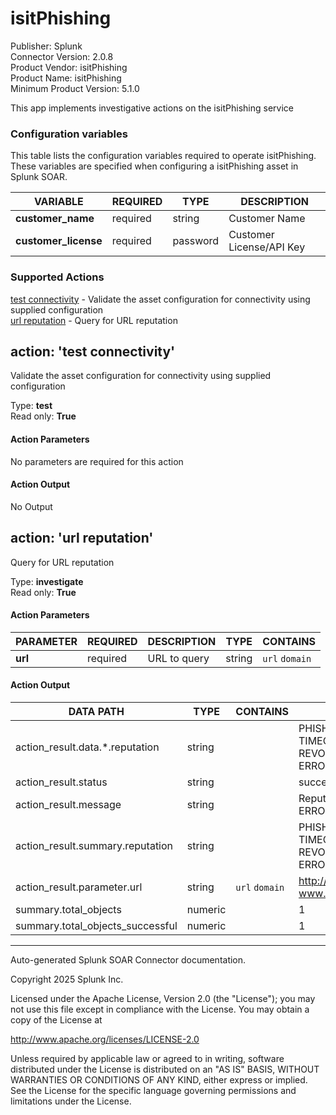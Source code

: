 # isitPhishing

Publisher: Splunk \
Connector Version: 2.0.8 \
Product Vendor: isitPhishing \
Product Name: isitPhishing \
Minimum Product Version: 5.1.0

This app implements investigative actions on the isitPhishing service

### Configuration variables

This table lists the configuration variables required to operate isitPhishing. These variables are specified when configuring a isitPhishing asset in Splunk SOAR.

VARIABLE | REQUIRED | TYPE | DESCRIPTION
-------- | -------- | ---- | -----------
**customer_name** | required | string | Customer Name |
**customer_license** | required | password | Customer License/API Key |

### Supported Actions

[test connectivity](#action-test-connectivity) - Validate the asset configuration for connectivity using supplied configuration \
[url reputation](#action-url-reputation) - Query for URL reputation

## action: 'test connectivity'

Validate the asset configuration for connectivity using supplied configuration

Type: **test** \
Read only: **True**

#### Action Parameters

No parameters are required for this action

#### Action Output

No Output

## action: 'url reputation'

Query for URL reputation

Type: **investigate** \
Read only: **True**

#### Action Parameters

PARAMETER | REQUIRED | DESCRIPTION | TYPE | CONTAINS
--------- | -------- | ----------- | ---- | --------
**url** | required | URL to query | string | `url` `domain` |

#### Action Output

DATA PATH | TYPE | CONTAINS | EXAMPLE VALUES
--------- | ---- | -------- | --------------
action_result.data.\*.reputation | string | | PHISHING SPAM UNKNOWN TIMEOUT NOT_EXPLORED REVOKED TOO_MANY_REQUESTS ERROR (Invalid url) |
action_result.status | string | | success failed |
action_result.message | string | | Reputation: PHISHING Reputation: ERROR (Invalid url) |
action_result.summary.reputation | string | | PHISHING SPAM UNKNOWN TIMEOUT NOT_EXPLORED REVOKED TOO_MANY_REQUESTS ERROR (Invalid url) |
action_result.parameter.url | string | `url` `domain` | http://www.thisisaphishingurl.com/ www.google.com |
summary.total_objects | numeric | | 1 |
summary.total_objects_successful | numeric | | 1 |

______________________________________________________________________

Auto-generated Splunk SOAR Connector documentation.

Copyright 2025 Splunk Inc.

Licensed under the Apache License, Version 2.0 (the "License");
you may not use this file except in compliance with the License.
You may obtain a copy of the License at

http://www.apache.org/licenses/LICENSE-2.0

Unless required by applicable law or agreed to in writing,
software distributed under the License is distributed on an "AS IS" BASIS,
WITHOUT WARRANTIES OR CONDITIONS OF ANY KIND, either express or implied.
See the License for the specific language governing permissions and limitations under the License.
